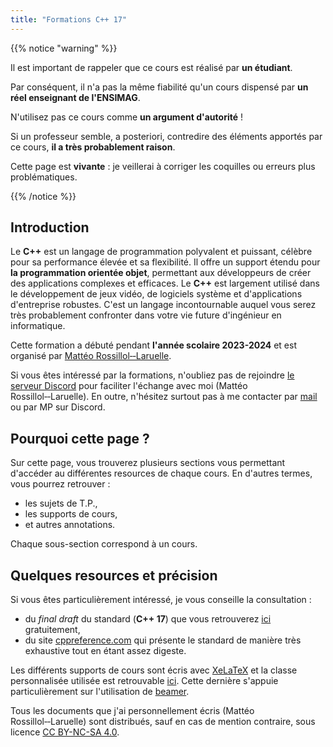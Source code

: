 ```yaml
---
title: "Formations C++ 17"
---
```


{{% notice "warning" %}}

Il est important de rappeler que ce cours est réalisé par **un étudiant**.

Par conséquent, il n'a pas la même fiabilité qu'un cours dispensé par **un réel enseignant de l'ENSIMAG**.

N'utilisez pas ce cours comme **un argument d'autorité** !

Si un professeur semble, a posteriori, contredire des éléments apportés par ce cours, **il a très probablement raison**.

Cette page est **vivante** : je veillerai à corriger les coquilles ou erreurs plus problématiques.

{{% /notice %}}

## Introduction

Le **C++** est un langage de programmation polyvalent et puissant, célèbre pour sa performance élevée et sa flexibilité. Il offre un support étendu pour **la programmation orientée objet**, permettant aux développeurs de créer des applications complexes et efficaces. Le **C++** est largement utilisé dans le développement de jeux vidéo, de logiciels système et d'applications d'entreprise robustes. C'est un langage incontournable auquel vous serez très probablement confronter dans votre vie future d'ingénieur en informatique.

Cette formation a débuté pendant **l'année scolaire 2023-2024** et est organisé par [Mattéo Rossillol‑‑Laruelle](mailto:Mattéo%20Rossillol‑‑Laruelle%20<matteo.rossillol--laruelle@grenoble-inp.org>).

Si vous êtes intéressé par la formations, n'oubliez pas de rejoindre [le serveur Discord](https://discord.gg/kzs5p28kGf) pour faciliter l'échange avec moi (Mattéo Rossillol‑‑Laruelle). En outre, n'hésitez surtout pas à me contacter par [mail](mailto:Mattéo%20Rossillol‑‑Laruelle%20<matteo.rossillol--laruelle@grenoble-inp.org>) ou par MP sur Discord.

## Pourquoi cette page ?

Sur cette page, vous trouverez plusieurs sections vous permettant d'accéder au différentes resources de chaque cours. En d'autres termes, vous pourrez retrouver :
- les sujets de T.P.,
- les supports de cours,
- et autres annotations.

Chaque sous-section correspond à un cours.

## Quelques resources et précision

Si vous êtes particulièrement intéressé, je vous conseille la consultation :
- du _final draft_ du standard (**C++ 17**) que vous retrouverez [ici](https://www.open-std.org/jtc1/sc22/wg21/docs/papers/2017/n4659.pdf) gratuitement,
- du site [cppreference.com](https://en.cppreference.com/w/) qui présente le standard de manière très exhaustive tout en étant assez digeste.

Les différents supports de cours sont écris avec [XeLaTeX](https://xetex.sourceforge.net/) et la classe personnalisée utilisée est retrouvable [ici](cppcourses.cls). Cette dernière s'appuie particulièrement sur l'utilisation de [beamer](https://ctan.org/pkg/beamer).

Tous les documents que j'ai personnellement écris (Mattéo Rossillol‑‑Laruelle) sont distribués, sauf en cas de mention contraire, sous licence [CC BY-NC-SA 4.0](https://creativecommons.org/licenses/by-nc-sa/4.0/legalcode.fr).
